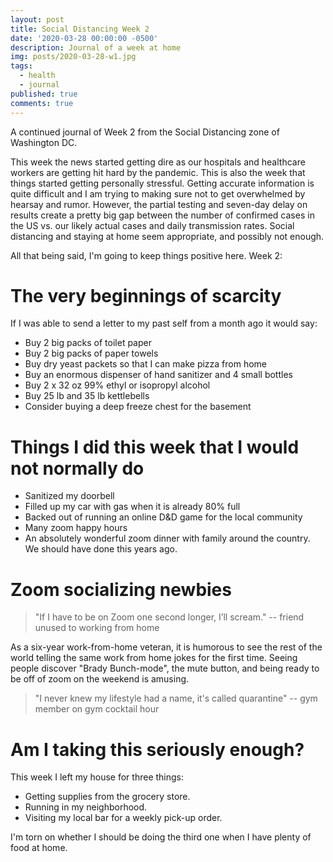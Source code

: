```yaml
---
layout: post
title: Social Distancing Week 2
date: '2020-03-28 00:00:00 -0500'
description: Journal of a week at home
img: posts/2020-03-28-w1.jpg
tags:
  - health
  - journal
published: true
comments: true
---
```


A continued journal of Week 2 from the Social Distancing zone of Washington DC.  

This week the news started getting dire as our hospitals and healthcare workers are getting hit hard by the pandemic. This is also the week that things started getting personally stressful. Getting accurate information is quite difficult and I am trying to making sure not to get overwhelmed by hearsay and rumor.  However, the partial testing and seven-day delay on results create a pretty big gap between the number of confirmed cases in the US vs. our likely actual cases and daily transmission rates.  Social distancing and staying at home seem appropriate, and possibly not enough.

All that being said, I'm going to keep things positive here.  Week 2:

# The very beginnings of scarcity

If I was able to send a letter to my past self from a month ago it would say:

* Buy 2 big packs of toilet paper
* Buy 2 big packs of paper towels
* Buy dry yeast packets so that I can make pizza from home
* Buy an enormous dispenser of hand sanitizer and 4 small bottles
* Buy 2 x 32 oz 99% ethyl or isopropyl alcohol
* Buy 25 lb and 35 lb kettlebells
* Consider buying a deep freeze chest for the basement

# Things I did this week that I would not normally do

* Sanitized my doorbell
* Filled up my car with gas when it is already 80% full
* Backed out of running an online D&D game for the local community
* Many zoom happy hours
* An absolutely wonderful zoom dinner with family around the country.  We should have done this years ago.

# Zoom socializing newbies

> "If I have to be on Zoom one second longer, I’ll scream." -- friend unused to working from home

As a six-year work-from-home veteran, it is humorous to see the rest of the world telling the same work from home jokes for the first time. Seeing people discover "Brady Bunch-mode", the mute button, and being ready to be off of zoom on the weekend is amusing.  

> "I never knew my lifestyle had a name, it's called quarantine" -- gym member on gym cocktail hour

# Am I taking this seriously enough?

This week I left my house for three things:

* Getting supplies from the grocery store.
* Running in my neighborhood.  
* Visiting my local bar for a weekly pick-up order. 

I'm torn on whether I should be doing the third one when I have plenty of food at home.